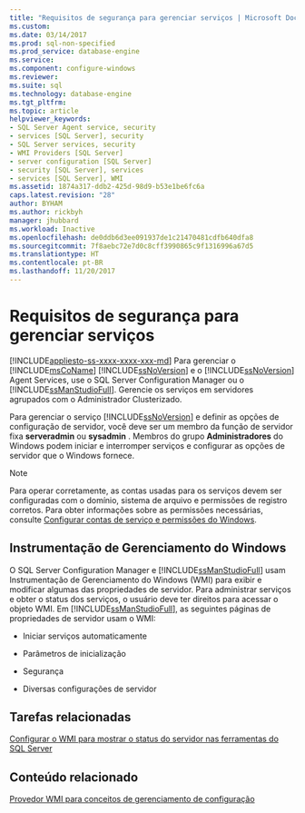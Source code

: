 ```yaml
---
title: "Requisitos de segurança para gerenciar serviços | Microsoft Docs"
ms.custom: 
ms.date: 03/14/2017
ms.prod: sql-non-specified
ms.prod_service: database-engine
ms.service: 
ms.component: configure-windows
ms.reviewer: 
ms.suite: sql
ms.technology: database-engine
ms.tgt_pltfrm: 
ms.topic: article
helpviewer_keywords:
- SQL Server Agent service, security
- services [SQL Server], security
- SQL Server services, security
- WMI Providers [SQL Server]
- server configuration [SQL Server]
- security [SQL Server], services
- services [SQL Server], WMI
ms.assetid: 1874a317-ddb2-425d-98d9-b53e1be6fc6a
caps.latest.revision: "28"
author: BYHAM
ms.author: rickbyh
manager: jhubbard
ms.workload: Inactive
ms.openlocfilehash: de0ddb6d3ee091937de1c21470481cdfb640dfa8
ms.sourcegitcommit: 7f8aebc72e7d0c8cff3990865c9f1316996a67d5
ms.translationtype: HT
ms.contentlocale: pt-BR
ms.lasthandoff: 11/20/2017
---
```

# <a name="security-requirements-for-managing-services"></a>Requisitos de segurança para gerenciar serviços
[!INCLUDE[appliesto-ss-xxxx-xxxx-xxx-md](../../includes/appliesto-ss-xxxx-xxxx-xxx-md.md)] Para gerenciar o [!INCLUDE[msCoName](../../includes/msconame-md.md)] [!INCLUDE[ssNoVersion](../../includes/ssnoversion-md.md)] e o [!INCLUDE[ssNoVersion](../../includes/ssnoversion-md.md)] Agent Services, use o SQL Server Configuration Manager ou o [!INCLUDE[ssManStudioFull](../../includes/ssmanstudiofull-md.md)]. Gerencie os serviços em servidores agrupados com o Administrador Clusterizado.  
  
 Para gerenciar o serviço [!INCLUDE[ssNoVersion](../../includes/ssnoversion-md.md)] e definir as opções de configuração de servidor, você deve ser um membro da função de servidor fixa **serveradmin** ou **sysadmin** . Membros do grupo **Administradores** do Windows podem iniciar e interromper serviços e configurar as opções de servidor que o Windows fornece.  
  
> [!NOTE]  
>  Para operar corretamente, as contas usadas para os serviços devem ser configuradas com o domínio, sistema de arquivo e permissões de registro corretos. Para obter informações sobre as permissões necessárias, consulte [Configurar contas de serviço e permissões do Windows](../../database-engine/configure-windows/configure-windows-service-accounts-and-permissions.md).  
  
## <a name="windows-management-instrumentation"></a>Instrumentação de Gerenciamento do Windows  
 O SQL Server Configuration Manager e [!INCLUDE[ssManStudioFull](../../includes/ssmanstudiofull-md.md)] usam Instrumentação de Gerenciamento do Windows (WMI) para exibir e modificar algumas das propriedades de servidor. Para administrar serviços e obter o status dos serviços, o usuário deve ter direitos para acessar o objeto WMI. Em [!INCLUDE[ssManStudioFull](../../includes/ssmanstudiofull-md.md)], as seguintes páginas de propriedades de servidor usam o WMI:  
  
-   Iniciar serviços automaticamente  
  
-   Parâmetros de inicialização  
  
-   Segurança  
  
-   Diversas configurações de servidor  
  
## <a name="related-tasks"></a>Tarefas relacionadas  
 [Configurar o WMI para mostrar o status do servidor nas ferramentas do SQL Server](http://msdn.microsoft.com/library/7e97197b-ed4d-40d1-9a52-9ab1d92401d7)  
  
## <a name="related-content"></a>Conteúdo relacionado  
 [Provedor WMI para conceitos de gerenciamento de configuração](../../relational-databases/wmi-provider-configuration/wmi-provider-for-configuration-management.md)  
  
  
